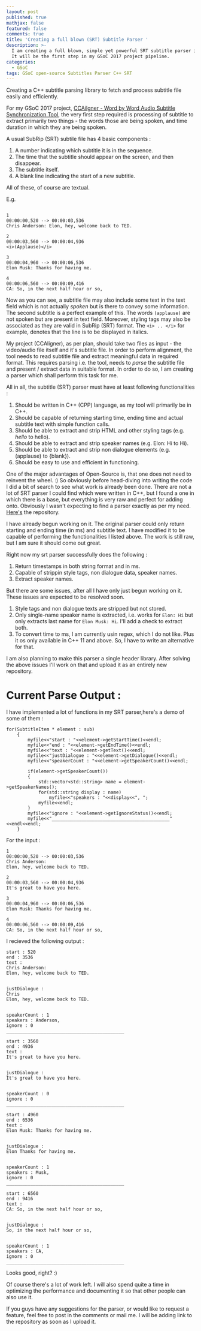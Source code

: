 ```yaml
---
layout: post
published: true
mathjax: false
featured: false
comments: true
title: 'Creating a full blown (SRT) Subtitle Parser '
description: >-
  I am creating a full blown, simple yet powerful SRT subtitle parser in C++ .
  It will be the first step in my GSoC 2017 project pipeline.
categories:
  - GSoC
tags: GSoC open-source Subtitles Parser C++ SRT
---
```

Creating a C++ subtitle parsing library to fetch and process subtitle file easily and efficiently.

For my GSoC 2017 project, [CCAilgner - Word by Word Audio Subtitle Synchronization Tool](https://saurabhshri.github.io/2017/05/gsoc/accepted-in-google-summer-of-code-2017), the very first step required is processing of subtitle to extract primarily two things - the words those are being spoken, and time duration in which they are being spoken. 

A usual SubRip (SRT) subtile file has 4 basic components :

1. A number indicating which subtitle it is in the sequence.
2. The time that the subtitle should appear on the screen, and then disappear.
3. The subtitle itself.
4. A blank line indicating the start of a new subtitle.

All of these, of course are textual.

E.g. 

```

1
00:00:00,520 --> 00:00:03,536
Chris Anderson: Elon, hey, welcome back to TED.

2
00:00:03,560 --> 00:00:04,936
<i>(Applause)</i>

3
00:00:04,960 --> 00:00:06,536
Elon Musk: Thanks for having me.

4
00:00:06,560 --> 00:00:09,416
CA: So, in the next half hour or so,

```

Now as you can see, a subtitle file may also include some text in the text field which is not actually _spoken_ but is there to convey some information. The second subtitle is a perfect example of this. The words `(applause)` are not spoken but are present in text field. Moreover, styling tags may also be associated as they are valid in SubRip (SRT) format. The `<i> .. </i>` for example, denotes  that the line is to be displayed in italics.

My project (CCAligner), as per plan, should take two files as input - the video/audio file itself and it's  subtitle file. In order to perform alignment, the tool needs to read subtitle file and extract meaningful data in required format. This requires parsing i.e. the tool, needs to _parse_ the subtitle file and present / extract data in suitable format. In order to do so, I am creating a parser which shall perform this task for me.

All in all, the subtitle (SRT) parser must have at least following functionalities :

1. Should be written in C++ (CPP) language, as my tool will primarily be in C++.
2. Should be capable of returning starting time, ending time and actual subtitle text with simple function calls.
3. Should be able to extract and strip HTML and other styling tags (e.g. <i> hello </i> to hello).
4. Should be able to extract and strip speaker names (e.g. Elon: Hi to Hi).
5. Should be able to extract and strip non dialogue elements (e.g. (applause) to {blank}).
6. Should be easy to use and efficient in functioning.

One of the major advantages of Open-Source is, that one does not need to reinvent the wheel. :) So obviously before head-diving into writing the code I did a bit of search to see what work is already been done. There are not a lot of SRT parser I could find which were written in C++, but I found a one in which there is a base, but everything is very raw and perfect for adding onto. Obviously I wasn't expecting to find a parser exactly as per my need. [Here's](https://github.com/young-developer/subtitle-parser) the repository. 

I have already begun working on it. The original parser could only return starting and ending time (in ms) and subtitle text. I have modified it to be capable of performing the functionalities I listed above. The work is still raw, but I am sure it should come out great.

Right now my srt parser successfully does the following : 

1. Return timestamps in both string format and in ms.
2. Capable of strippin style tags, non dialogue data, speaker names.
3. Extract speaker names.

But there are some issues, after all I have only just begun working on it. These issues are expected to be resolved soon.

1. Style tags and non dialogue texts are stripped but not stored.
2. Only single-name speaker name is extracted, i.e. works for `Elon: Hi` but only extracts last name for `Elon Musk: Hi`. I'll add a check to extract both.
3. To convert time to ms, I am currently usin regex, which I do not like. Plus it os only available in C++ 11 and above. So, I have to write an alternative for that.

I am also planning to make this parser a single header library. After solving the above issues I'll work on that and upload it as an entirely new repository.

# Current Parse Output : 

I have implemented a lot of functions in my SRT parser,here's a demo of some of them :

```
for(SubtitleItem * element : sub)
    {
        myfile<<"start : "<<element->getStartTime()<<endl;
        myfile<<"end : "<<element->getEndTime()<<endl;
        myfile<<"text : "<<element->getText()<<endl;
        myfile<<"justDialogue : "<<element->getDialogue()<<endl;
        myfile<<"speakerCount : "<<element->getSpeakerCount()<<endl;

        if(element->getSpeakerCount())
        {
            std::vector<std::string> name = element->getSpeakerNames();
            for(std::string display : name)
                myfile<<"speakers : "<<display<<", ";
            myfile<<endl;
        }
        myfile<<"ignore : "<<element->getIgnoreStatus()<<endl;
        myfile<<"____________________________________________"<<endl<<endl;
    }
```

For the input : 

```
1
00:00:00,520 --> 00:00:03,536
Chris Anderson:
Elon, hey, welcome back to TED.

2
00:00:03,560 --> 00:00:04,936
It's great to have you here.

3
00:00:04,960 --> 00:00:06,536
Elon Musk: Thanks for having me.

4
00:00:06,560 --> 00:00:09,416
CA: So, in the next half hour or so,
```

I recieved the following output :

```
start : 520
end : 3536
text : 
Chris Anderson:
Elon, hey, welcome back to TED.


justDialogue : 
Chris 
Elon, hey, welcome back to TED.


speakerCount : 1
speakers : Anderson, 
ignore : 0
____________________________________________

start : 3560
end : 4936
text : 
It's great to have you here.


justDialogue : 
It's great to have you here.


speakerCount : 0
ignore : 0
____________________________________________

start : 4960
end : 6536
text : 
Elon Musk: Thanks for having me.


justDialogue : 
Elon Thanks for having me.


speakerCount : 1
speakers : Musk, 
ignore : 0
____________________________________________

start : 6560
end : 9416
text : 
CA: So, in the next half hour or so,


justDialogue : 
So, in the next half hour or so,


speakerCount : 1
speakers : CA, 
ignore : 0
____________________________________________
```

Looks good, right? :)

Of course there's a lot of work left. I will also spend quite a time in optimizing the performance and documenting it so that other people can also use it. 

If you guys have any suggestions for the parser, or would like to request a feature, feel free to post in the comments or mail me. I will be adding link to the repository as soon as I upload it.
